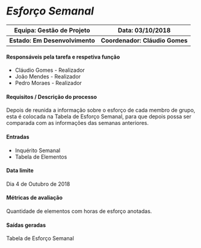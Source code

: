 # **_Esforço Semanal_**

| Equipa: Gestão de Projeto | Data: 03/10/2018
| ------ | ------ |
| **Estado: Em Desenvolvimento** |  **Coordenador: Cláudio Gomes**|

#### **Responsáveis pela tarefa e respetiva função**
  * Cláudio Gomes - Realizador
  * João Mendes - Realizador
  * Pedro Moraes - Realizador

#### **Requisitos / Descrição do processo**
Depois de reunida a informação sobre o esforço de cada membro de grupo, esta é colocada na Tabela de Esforço Semanal, para que depois possa ser comparada com as informações das semanas anteriores.

#### **Entradas**
* Inquérito Semanal
* Tabela de Elementos

#### **Data limite**
Dia 4 de Outubro de 2018

#### **Métricas de avaliação**
Quantidade de elementos com horas de esforço anotadas.

#### **Saídas geradas**
Tabela de Esforço Semanal
